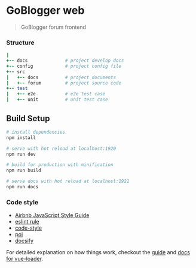 # GoBlogger web
> GoBlogger forum frontend

### Structure

```ruby
|
+-- docs              # project develop docs
+-- config            # project config file
+-- src
|   +-- docs          # project documents
|   +-- forum         # project source code
+-- test 
|   +-- e2e           # e2e test case
|   +-- unit          # unit test case
```

## Build Setup

``` bash
# install dependencies
npm install

# serve with hot reload at localhost:1920
npm run dev

# build for production with minification
npm run build

# serve docs with hot reload at localhost:1921
npm run docs
```


### Code style
* [Airbnb JavaScript Style Guide](https://github.com/airbnb/javascript)
* [eslint rule](.eslintrc.js)
* [code-style](docs/code-style.md)
* [poi](https://poi.js.org/#/home)
* [docsify](https://docsify.js.org/#/)


For detailed explanation on how things work, checkout the [guide](http://vuejs-templates.github.io/webpack/) and [docs for vue-loader](http://vuejs.github.io/vue-loader).

